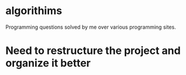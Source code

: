 # algorithims
Programming questions solved by me over various programming sites.

# Need to restructure the project and organize it better

